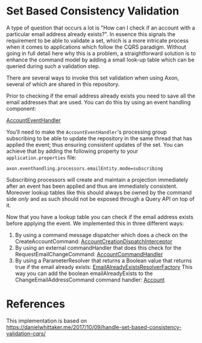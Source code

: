 # Set Based Consistency Validation
A type of question that occurs a lot is "How can I check if an account with a particular email address already exists?". 
In essence this signals the requirement to be able to validate a set, which is a more intricate process when it comes to applications which follow the CQRS paradigm. Without going in full detail here why this is a problem, a straightforward solution is to enhance the command model by adding a small look-up table which can be queried during such a validation step.

There are several ways to invoke this set validation when using Axon, several of which are shared in this repository.

Prior to checking if the email address already exists you need to save all the email addresses that are used. You can do this by using an event handling component:

[AccountEventHandler](https://github.com/AxonIQ/code-samples/blob/set-validation/set-based-validation/src/main/java/io/axoniq/dev/samples/command/handler/AccountEventHandler.java)

You’ll need to make the `AccountEventHandler`'s processing group subscribing to be able to update the repository in the same thread that has applied the event; thus ensuring consistent updates of the set. You can achieve that by adding the following property to your `application.properties` file:

`axon.eventhandling.processors.emailEntity.mode=subscribing`

Subscribing processors will create and maintain a projection immediately after an event has been applied and thus are immediately consistent. Moreover lookup tables like this should always be owned by the command side _only_ and as such should not be exposed through a Query API on top of it.


Now that you have a lookup table you can check if the email address exists before applying the event. We implemented this in three different ways:

1. By using a command message dispatcher which does a check on the CreateAccountCommand: [AccountCreationDispatchInterceptor](https://github.com/AxonIQ/code-samples/blob/set-validation/set-based-validation/src/main/java/io/axoniq/dev/samples/command/interceptor/AccountCreationDispatchInterceptor.java)
2. By using an external commandHandler that does this check for the RequestEmailChangeCommand: 
[AccountCommandHandler](https://github.com/AxonIQ/code-samples/blob/set-validation/set-based-validation/src/main/java/io/axoniq/dev/samples/command/handler/AccountCommandHandler.java)
3. By using a ParameterResolver that returns a Boolean value that returns true if the email already exists:
[EmailAlreadyExistsResolverFactory](https://github.com/AxonIQ/code-samples/blob/set-validation/set-based-validation/src/main/java/io/axoniq/dev/samples/resolver/EmailAlreadyExistsResolverFactory.java)
This way you can add the boolean emailAlreadyExists to the ChangeEmailAddressCommand command handler:
[Account](https://github.com/AxonIQ/code-samples/blob/set-validation/set-based-validation/src/main/java/io/axoniq/dev/samples/command/aggregate/Account.java)
# References
This implementation is based on https://danielwhittaker.me/2017/10/09/handle-set-based-consistency-validation-cqrs/ 
